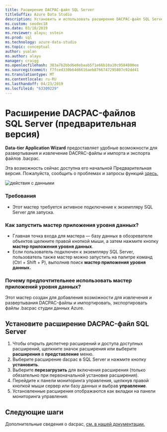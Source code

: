 ```yaml
---
title: Расширение DACPAC-файл SQL Server
titleSuffix: Azure Data Studio
description: Установить и использовать расширение DACPAC-файл SQL Server (Предварительная версия) для Azure Data Studio
ms.custom: seodec18
ms.date: 03/18/2019
ms.reviewer: alayu; sstein
ms.prod: sql
ms.technology: azure-data-studio
ms.topic: conceptual
author: yualan
ms.author: alayu
manager: craigg
ms.openlocfilehash: 383a7b2bbd6e8ebaab5f1e66b10a10c9584800ee
ms.sourcegitcommit: f7fced330b64d6616aeb8766747295807c92dd41
ms.translationtype: MT
ms.contentlocale: ru-RU
ms.lasthandoff: 04/23/2019
ms.locfileid: "63309229"
---
```

# <a name="sql-server-dacpac-extension-preview"></a>Расширение DACPAC-файлов SQL Server (предварительная версия)

**Data-tier Application Wizard** предоставляет удобные возможности для развертывания и извлечение DACPAC-файлы и импорта и экспорта файлов .bacpac.

Эта возможность сейчас доступна его начальной Предварительная версия. Пожалуйста, сообщить о проблемах и запросы функций [здесь.](https://github.com/microsoft/azuredatastudio/issues)

![действия с данными](media/sql-server-dacpac-extension/data-tier-application-actions.png)

 ### <a name="requirements"></a>Требования
 * Этот мастер требуется активное подключение к экземпляру SQL Server для запуска.

 ### <a name="how-do-i-start-the-data-tier-application-wizard"></a>Как запустить мастер приложения уровня данных?
 * Главная точка входа для мастера — базу данных в обозревателе объектов щелкните правой кнопкой мыши, а затем нажмите кнопку **мастер приложения уровня данных**.
 * Если пользователь подключен к экземпляру SQL Server, пользователь также мастер можно запустить на палитре команд (Ctrl + Shift + P), выполнив поиск **мастер приложения уровня данных.**

 ### <a name="why-would-i-use-the-data-tier-application-wizard"></a>Почему предпочтительнее использовать мастер приложений уровня данных?
 Этот мастер создан для добавления возможности для извлечения и развертывания DACPAC-файлы и импортировать, экспортировать файлы .bacpac студии данных Azure.

## <a name="install-the-sql-server-dacpac-extension"></a>Установите расширение DACPAC-файл SQL Server

1. Чтобы открыть диспетчер расширений и доступа доступных расширений, щелкните значок расширения или выберите **расширения** в **представление** меню.
2. Выберите расширение dacpac в SQL Server и нажмите кнопку **установить**.
1. Выберите **перезагрузить** для включения расширения (только обязательно при первоначальной установке расширения).
2. Перейдите к панели мониторинга управления, щелкнув правой кнопкой мыши сервер или базу данных и выбрав **управление**.
3. Установленные расширения отображаются как вкладки на панели мониторинга управления:

## <a name="next-steps"></a>Следующие шаги

Дополнительные сведения о dacpac, [см. в нашей документации.](https://docs.microsoft.com/sql/relational-databases/data-tier-applications/data-tier-applications?view=sql-server-2017)
